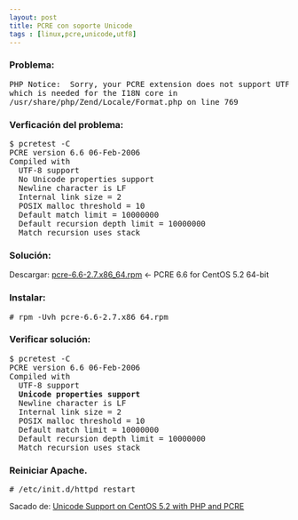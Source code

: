 ```yaml
---
layout: post
title: PCRE con soporte Unicode 
tags : [linux,pcre,unicode,utf8]
--- 
```


### Problema:

<pre>
PHP Notice:  Sorry, your PCRE extension does not support UTF8 
which is needed for the I18N core in 
/usr/share/php/Zend/Locale/Format.php on line 769
</pre>

### Verficación del problema:

<pre>
$ pcretest -C
PCRE version 6.6 06-Feb-2006
Compiled with
  UTF-8 support
  No Unicode properties support
  Newline character is LF
  Internal link size = 2
  POSIX malloc threshold = 10
  Default match limit = 10000000
  Default recursion depth limit = 10000000
  Match recursion uses stack
</pre>

### Solución:

Descargar: [pcre-6.6-2.7.x86_64.rpm](<http://dl.dropbox.com/u/66131/pcre-66-27x86_64.rpm>) &larr; PCRE 6.6 for CentOS 5.2 64-bit

### Instalar:

<pre>
# rpm -Uvh pcre-6.6-2.7.x86_64.rpm
</pre>

### Verificar solución:

<pre>
$ pcretest -C
PCRE version 6.6 06-Feb-2006
Compiled with
  UTF-8 support
  <strong>Unicode properties support</strong>
  Newline character is LF
  Internal link size = 2
  POSIX malloc threshold = 10
  Default match limit = 10000000
  Default recursion depth limit = 10000000
  Match recursion uses stack
</pre>

### Reiniciar Apache.
<pre>
# /etc/init.d/httpd restart
</pre>
Sacado de: [Unicode Support on CentOS 5.2 with PHP and PCRE](<http://chrisjean.com/2009/01/31/unicode-support-on-centos-52-with-php-and-pcre/>)

